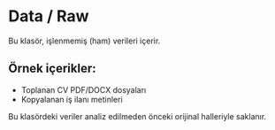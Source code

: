 # Data / Raw

Bu klasör, işlenmemiş (ham) verileri içerir.

## Örnek içerikler:
- Toplanan CV PDF/DOCX dosyaları
- Kopyalanan iş ilanı metinleri

Bu klasördeki veriler analiz edilmeden önceki orijinal halleriyle saklanır.
